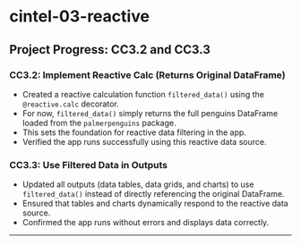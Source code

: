 # cintel-03-reactive
## Project Progress: CC3.2 and CC3.3

### CC3.2: Implement Reactive Calc (Returns Original DataFrame)

- Created a reactive calculation function `filtered_data()` using the `@reactive.calc` decorator.
- For now, `filtered_data()` simply returns the full penguins DataFrame loaded from the `palmerpenguins` package.
- This sets the foundation for reactive data filtering in the app.
- Verified the app runs successfully using this reactive data source.

### CC3.3: Use Filtered Data in Outputs

- Updated all outputs (data tables, data grids, and charts) to use `filtered_data()` instead of directly referencing the original DataFrame.
- Ensured that tables and charts dynamically respond to the reactive data source.
- Confirmed the app runs without errors and displays data correctly.

---



